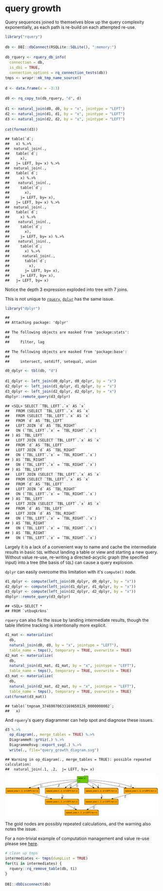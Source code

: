 query growth
================

Query sequences joined to themselves blow up the query complexity exponentially, as each path is re-build on each attempted re-use.

``` r
library("rquery")

db <- DBI::dbConnect(RSQLite::SQLite(), ":memory:")

db_rquery <- rquery_db_info(
  connection = db,
  is_dbi = TRUE,
  connection_options = rq_connection_tests(db))
tmps <- wrapr::mk_tmp_name_source()

d <- data.frame(x = -3:3)

d0 <- rq_copy_to(db_rquery, "d", d)

d1 <- natural_join(d0, d0, by = "x", jointype = "LEFT")
d2 <- natural_join(d1, d1, by = "x", jointype = "LEFT")
d3 <- natural_join(d2, d2, by = "x", jointype = "LEFT")

cat(format(d3))
```

    ## table(`d`; 
    ##   x) %.>%
    ##  natural_join(.,
    ##   table(`d`; 
    ##     x),
    ##   j= LEFT, by= x) %.>%
    ##  natural_join(.,
    ##   table(`d`; 
    ##     x) %.>%
    ##    natural_join(.,
    ##     table(`d`; 
    ##       x),
    ##     j= LEFT, by= x),
    ##   j= LEFT, by= x) %.>%
    ##  natural_join(.,
    ##   table(`d`; 
    ##     x) %.>%
    ##    natural_join(.,
    ##     table(`d`; 
    ##       x),
    ##     j= LEFT, by= x) %.>%
    ##    natural_join(.,
    ##     table(`d`; 
    ##       x) %.>%
    ##      natural_join(.,
    ##       table(`d`; 
    ##         x),
    ##       j= LEFT, by= x),
    ##     j= LEFT, by= x),
    ##   j= LEFT, by= x)

Notice the depth 3 expression exploded into tree with 7 joins.

This is not unique to [`rquery`](https://CRAN.R-project.org/package=rquery), [`dplyr`](https://CRAN.R-project.org/package=dplyr) has the same issue.

``` r
library("dplyr")
```

    ## 
    ## Attaching package: 'dplyr'

    ## The following objects are masked from 'package:stats':
    ## 
    ##     filter, lag

    ## The following objects are masked from 'package:base':
    ## 
    ##     intersect, setdiff, setequal, union

``` r
d0_dplyr <- tbl(db, "d")

d1_dplyr <- left_join(d0_dplyr, d0_dplyr, by = "x")
d2_dplyr <- left_join(d1_dplyr, d1_dplyr, by = "x")
d3_dplyr <- left_join(d2_dplyr, d2_dplyr, by = "x")
dbplyr::remote_query(d3_dplyr)
```

    ## <SQL> SELECT `TBL_LEFT`.`x` AS `x`
    ##   FROM (SELECT `TBL_LEFT`.`x` AS `x`
    ##   FROM (SELECT `TBL_LEFT`.`x` AS `x`
    ##   FROM `d` AS `TBL_LEFT`
    ##   LEFT JOIN `d` AS `TBL_RIGHT`
    ##   ON (`TBL_LEFT`.`x` = `TBL_RIGHT`.`x`)
    ## ) AS `TBL_LEFT`
    ##   LEFT JOIN (SELECT `TBL_LEFT`.`x` AS `x`
    ##   FROM `d` AS `TBL_LEFT`
    ##   LEFT JOIN `d` AS `TBL_RIGHT`
    ##   ON (`TBL_LEFT`.`x` = `TBL_RIGHT`.`x`)
    ## ) AS `TBL_RIGHT`
    ##   ON (`TBL_LEFT`.`x` = `TBL_RIGHT`.`x`)
    ## ) AS `TBL_LEFT`
    ##   LEFT JOIN (SELECT `TBL_LEFT`.`x` AS `x`
    ##   FROM (SELECT `TBL_LEFT`.`x` AS `x`
    ##   FROM `d` AS `TBL_LEFT`
    ##   LEFT JOIN `d` AS `TBL_RIGHT`
    ##   ON (`TBL_LEFT`.`x` = `TBL_RIGHT`.`x`)
    ## ) AS `TBL_LEFT`
    ##   LEFT JOIN (SELECT `TBL_LEFT`.`x` AS `x`
    ##   FROM `d` AS `TBL_LEFT`
    ##   LEFT JOIN `d` AS `TBL_RIGHT`
    ##   ON (`TBL_LEFT`.`x` = `TBL_RIGHT`.`x`)
    ## ) AS `TBL_RIGHT`
    ##   ON (`TBL_LEFT`.`x` = `TBL_RIGHT`.`x`)
    ## ) AS `TBL_RIGHT`
    ##   ON (`TBL_LEFT`.`x` = `TBL_RIGHT`.`x`)

Largely it is a lack of a convenient way to name and cache the intermediate results in basic `SQL` without landing a table or view and starting a new query. Without value re-use, re-writing a directed-acyclic graph (the specified input) into a tree (the basis of `SQL`) can cause a query explosion.

`dplyr` can easily overcome this limitation with it's `compute()` node.

``` r
d1_dplyr <- compute(left_join(d0_dplyr, d0_dplyr, by = "x"))
d2_dplyr <- compute(left_join(d1_dplyr, d1_dplyr, by = "x"))
d3_dplyr <- compute(left_join(d2_dplyr, d2_dplyr, by = "x"))
dbplyr::remote_query(d3_dplyr)
```

    ## <SQL> SELECT *
    ## FROM `vtbuqkrkns`

`rquery` can also fix the issue by landing intermediate results, though the table lifetime tracking is intentionally more explicit.

``` r
d1_mat <- materialize(
  db,
  natural_join(d0, d0, by = "x", jointype = "LEFT"),
  table_name = tmps(), temporary = TRUE, overwrite = TRUE)
d2_mat <- materialize(
  db,
  natural_join(d1_mat, d1_mat, by = "x", jointype = "LEFT"),
  table_name = tmps(), temporary = TRUE, overwrite = TRUE)
d3_mat <- materialize(
  db,
  natural_join(d2_mat, d2_mat, by = "x", jointype = "LEFT"),
  table_name = tmps(), temporary = TRUE, overwrite = TRUE)
cat(format(d3_mat))
```

    ## table(`tmpnam_37469070633169650126_0000000002`; 
    ##   x)

And `rquery`'s query diagrammer can help spot and diagnose these issues.

``` r
d3 %.>%
  op_diagram(., merge_tables = TRUE) %.>% 
  DiagrammeR::grViz(.) %.>%
  DiagrammeRsvg::export_svg(.) %.>%
  write(., file="query_growth_diagram.svg")
```

    ## Warning in op_diagram(., merge_tables = TRUE): possible repeated calculation:
    ##  natural_join(.1, .2,  j= LEFT, by= x)

![](query_growth_diagram.svg)

The gold nodes are possibly repeated calculations, and the warning also notes the issue.

For a non-trivial example of computation management and value re-use please see [here](https://github.com/WinVector/rquery/blob/master/db_examples/RSQLite.md).

``` r
# clean up tmps
intermediates <- tmps(dumpList = TRUE)
for(ti in intermediates) {
  rquery::rq_remove_table(db, ti)
}

DBI::dbDisconnect(db)
```
